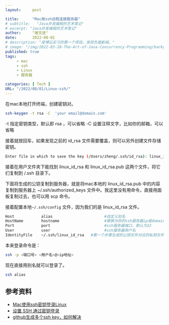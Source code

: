```yaml
---
layout:     post

title:      "Mac用ssh远程连接服务器"
# subtitle:   "Java并发编程的艺术笔记"
# excerpt: "Java并发编程的艺术笔记"
author:     "谢文进"
date:       2022-08-01
# description: "梁博云实习的第一个项目，发现负面新闻。"
# image: "/img/2022-03-28-The-Art-of-Java-Concurrency-Programming/background.jpg"
published: true 
tags:
     - mac
     - ssh
     - Linux
     - 服务器

categories: [ Tech ]
URL: "/2022/08/01/Linux-ssh/"
---
```


在mac本地打开终端，创建密钥对。

```bash
ssh-keygen -t rsa -C  'your email@domain.com'
```

-t 指定密钥类型，默认即 rsa ，可以省略
-C 设置注释文字，比如你的邮箱，可以省略

接着就按回车，如果发现之前的 id_rsa 文件需要覆盖，则可以另外创建文件存储密钥。

```bash
Enter file in which to save the key (/Users/zheng/.ssh/id_rsa): linux_id_rsa
```

接着在用户文件夹下能找到 linux_id_rsa 和 linux_id_rsa.pub 这两个文件，将它们复制到 /.ssh 目录下。

下面将生成的公钥复制到服务器，就是将mac本地的 linux_id_rsa.pub 中的内容复制到服务器上 ~/.ssh/authorized_keys 文件中。我这里没有用命令，直接用面板复制过去，也可以用 scp 命令。

接着配置本地`~/.ssh/config` 文件，因为我们的是 linux_id_rsa 文件。

```bash
Host            alias            			#自定义别名
HostName        hostname         			#替换为你的ssh服务器ip或domain
Port            port             			#ssh服务器端口，默认为22
User            user             			#ssh服务器用户名
IdentityFile    ~/.ssh/linux_id_rsa   #第一个步骤生成的公钥文件对应的私钥文件
```

本来登录命令是：

```bash
ssh -p <端口号> <用户名>@<ip地址>
```

现在直接用别名就可以登录了。

```bash
ssh alias
```

## 参考资料

* [Mac使用ssh密钥登录Linux](jianshu.com/p/7990ca55da69)
* [设置 SSH 通过密钥登录](https://www.runoob.com/w3cnote/set-ssh-login-key.html)
* [github生成多个ssh key，如何解决](https://blog.csdn.net/zheng911209/article/details/49909113)